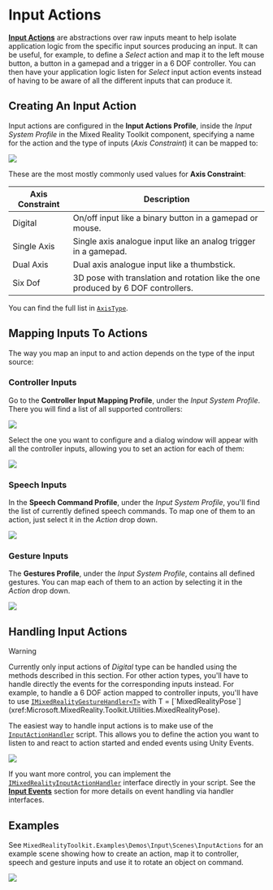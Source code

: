 # Input Actions

[**Input Actions**](InputActions.md) are abstractions over raw inputs meant to help isolate application logic from the specific input sources producing an input. It can be useful, for example, to define a *Select* action and map it to the left mouse button, a button in a gamepad and a trigger in a 6 DOF controller. You can then have your application logic listen for *Select* input action events instead of having to be aware of all the different inputs that can produce it.

## Creating An Input Action

Input actions are configured in the **Input Actions Profile**, inside the *Input System Profile* in the Mixed Reality Toolkit component, specifying a name for the action and the type of inputs (*Axis Constraint*) it can be mapped to:

<img src="../../Documentation/Images/Input/InputActions.png" style="max-width:100%;">

These are the most mostly commonly used values for **Axis Constraint**:

Axis Constraint | Description
--- | ---
Digital | On/off input like a binary button in a gamepad or mouse.
Single Axis | Single axis analogue input like an analog trigger in a gamepad.
Dual Axis | Dual axis analogue input like a thumbstick.
Six Dof | 3D pose with translation and rotation like the one produced by 6 DOF controllers.

You can find the full list in [`AxisType`](xref:Microsoft.MixedReality.Toolkit.Utilities.AxisType).

## Mapping Inputs To Actions

The way you map an input to and action depends on the type of the input source:

### Controller Inputs

Go to the **Controller Input Mapping Profile**, under the *Input System Profile*. There you will find a list of all supported controllers:

<img src="../../Documentation/Images/Input/ControllerInputMappingProfile.png" style="max-width:100%;">

Select the one you want to configure and a dialog window will appear with all the controller inputs, allowing you to set an action for each of them:

<img src="../../Documentation/Images/Input/InputActionAssignment.png" style="max-width:100%;">

### Speech Inputs

In the **Speech Command Profile**, under the *Input System Profile*, you'll find the list of currently defined speech commands. To map one of them to an action, just select it in the *Action* drop down.

<img src="../../Documentation/Images/Input/SpeechCommands.png" style="max-width:100%;">

### Gesture Inputs

The **Gestures Profile**, under the *Input System Profile*, contains all defined gestures. You can map each of them to an action by selecting it in the *Action* drop down.

<img src="../../Documentation/Images/Input/GestureProfile.png" style="max-width:100%;">

## Handling Input Actions

> [!WARNING]
> Currently only input actions of *Digital* type can be handled using the methods described in this section. For other action types, you'll have to handle directly the events for the corresponding inputs instead. For example, to handle a 6 DOF  action mapped to controller inputs, you'll have to use [`IMixedRealityGestureHandler<T>`](xref:Microsoft.MixedReality.Toolkit.Input.IMixedRealityGestureHandler`1) with T = [`MixedRealityPose`](xref:Microsoft.MixedReality.Toolkit.Utilities.MixedRealityPose).

The easiest way to handle input actions is to make use of the [`InputActionHandler`](xref:Microsoft.MixedReality.Toolkit.Input.InputActionHandler) script. This allows you to define the action you want to listen to and react to action started and ended events using Unity Events.

<img src="../../Documentation/Images/Input/InputActionHandler.png" style="max-width:100%;">

If you want more control, you can implement the [`IMixedRealityInputActionHandler`](xref:Microsoft.MixedReality.Toolkit.Input.IMixedRealityInputActionHandler) interface directly in your script. See the [**Input Events**](InputEvents.md) section for more details on event handling via handler interfaces.

## Examples

See `MixedRealityToolkit.Examples\Demos\Input\Scenes\InputActions` for an example scene showing how to create an action, map it to controller, speech and gesture inputs and use it to rotate an object on command.

<img src="../../Documentation/Images/Input/InputActionsExample.png" style="max-width:100%;">
